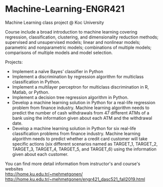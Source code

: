 # Machine-Learning-ENGR421

Machine Learning class project @ Koc University

Course include a broad introduction to machine learning covering regression, classification, clustering, and dimensionality reduction methods; supervised and unsupervised models; linear and nonlinear models; parametric and nonparametric models; combinations of multiple models; comparisons of multiple models and model selection.

Projects:
- Implement a naïve Bayes’ classifier in Python
- Implement a discrimination by regression algorithm for multiclass classification in Python.
- Implement a multilayer perceptron for multiclass discrimination in R, Matlab, or Python.
- Implement a decision tree regression algorithm in Python.
- Develop a machine learning solution in Python for a real-life regression problem from finance industry. Machine learning algorithm needs to predict the number of cash withdrawals from 47 different ATMs of a bank using the information given about each ATM and the withdrawal date. 
- Develop a machine learning solution in Python for six real-life classification problems from finance industry. Machine learning algorithm needs to predict whether a credit card customer will take specific actions (six different scenarios named as TARGET_1, TARGET_2, TARGET_3, TARGET_4, TARGET_5, and TARGET_6) using the information given about each customer.

You can find more detail information from instructor's and course's websites <br/>
http://home.ku.edu.tr/~mehmetgonen/ <br/>
http://home.ku.edu.tr/~mehmetgonen/engr421_dasc521_fall2019.html
